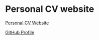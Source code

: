 # Personal CV website

[Personal CV Website](https://ivanmorenoj.github.io)

[GitHub Profile](https://github.com/ivanmorenoj)
